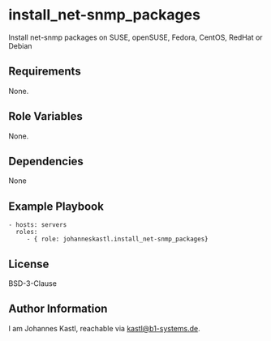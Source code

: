 install_net-snmp_packages
=========

Install net-snmp packages on SUSE, openSUSE, Fedora, CentOS, RedHat or Debian

Requirements
------------

None.

Role Variables
--------------

None.

Dependencies
------------

None

Example Playbook
----------------

    - hosts: servers
      roles:
         - { role: johanneskastl.install_net-snmp_packages}

License
-------

BSD-3-Clause

Author Information
------------------

I am Johannes Kastl, reachable via kastl@b1-systems.de.
